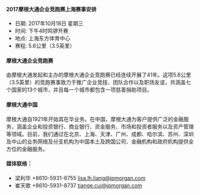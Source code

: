 #### 2017摩根大通企业竞跑赛上海赛事安排

* 日期:	2017年10月18日 星期三
* 时间:	下午4时鸣锣开赛
* 地点:	上海东方体育中心
* 赛程:	5.6公里（3.5英里）

#### 摩根大通企业竞跑赛

由摩根大通发起和主办的摩根大通企业竞跑赛已经连续开展了41年。这项5.6公里（3.5英里）的竞跑赛事致力于推广企业竞技、团队合作以及职场友谊，共涵盖七个国家的13个城市，并且每一个城市都包含一项慈善捐助项目。

#### 摩根大通中国

摩根大通自1921年开始其在华业务。在中国，摩根大通为客户提供广泛的金融服务，涵盖企业和投资银行、商业银行、资金服务、市场和投资者服务以及资产管理等领域。目前，我们通过在北京、上海、天津、广州、成都、哈尔滨、苏州、深圳及中山的业务网络及分支机构为中国本土及跨国公司、金融机构和政府机构提供全方位的金融服务。

#### 媒体联络：

* 梁利华 +8610-5931-8755 lisa.lh.liang@jpmorgan.com 
* 崔天歌 +8610-5931-8737 tiange.cui@jpmorgan.com